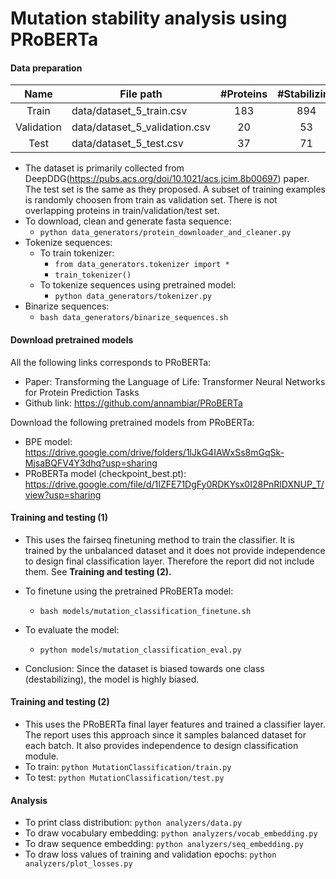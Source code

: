 # Mutation stability analysis using PRoBERTa

#### Data preparation

|    Name    | File path                     | #Proteins | #Stabilizing | #Destabilizing |
| :--------: | ----------------------------- | :-------: | :----------: | :------------: |
|   Train   | data/dataset_5_train.csv      |    183    |     894     |      3119      |
| Validation | data/dataset_5_validation.csv |    20    |      53      |      277      |
|    Test    | data/dataset_5_test.csv       |    37    |      71      |      183      |

* The dataset is primarily collected from DeepDDG(https://pubs.acs.org/doi/10.1021/acs.jcim.8b00697) paper. The test set is the same as they proposed. A subset of training examples is randomly choosen from train as validation set. There is not overlapping proteins in train/validation/test set.
* To download, clean and generate fasta sequence:
  * `python data_generators/protein_downloader_and_cleaner.py`
* Tokenize sequences:
  * To train tokenizer:
    * `from data_generators.tokenizer import *`
    * `train_tokenizer()`
  * To tokenize sequences using pretrained model:
    * `python data_generators/tokenizer.py`
* Binarize sequences:
  * `bash data_generators/binarize_sequences.sh`

#### Download pretrained models

All the following links corresponds to PRoBERTa:

* Paper: Transforming the Language of Life: Transformer Neural Networks for Protein Prediction Tasks
* Github link: https://github.com/annambiar/PRoBERTa

Download the following pretrained models from PRoBERTa:

* BPE model: https://drive.google.com/drive/folders/1lJkG4IAWxSs8mGqSk-MjsaBQFV4Y3dhq?usp=sharing
* PRoBERTa model (checkpoint_best.pt): https://drive.google.com/file/d/1IZFE71DgFy0RDKYsx0I28PnRlDXNUP_T/view?usp=sharing

#### Training and testing (1)

* This uses the fairseq finetuning method to train the classifier. It is trained by the unbalanced dataset and it does not provide independence to design final classification layer. Therefore the report did not include them. See **Training and testing (2).**
* To finetune using the pretrained PRoBERTa model:

  * `bash models/mutation_classification_finetune.sh`
* To evaluate the model:

  * `python models/mutation_classification_eval.py`
* Conclusion: Since the dataset is biased towards one class (destabilizing), the model is highly biased.

#### Training and testing (2)

* This uses the PRoBERTa final layer features and trained a classifier layer. The report uses this approach since it samples balanced dataset for each batch. It also provides independence to design classification module.
* To train: `python MutationClassification/train.py`
* To test: `python MutationClassification/test.py`

#### Analysis

* To print class distribution: `python analyzers/data.py`
* To draw vocabulary embedding: `python analyzers/vocab_embedding.py`
* To draw sequence embedding: `python analyzers/seq_embedding.py`
* To draw loss values of training and validation epochs: `python analyzers/plot_losses.py`
